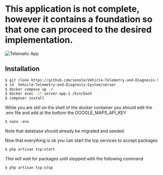 # This application is not complete, however it contains a foundation so that one can proceed to the desired implementation. 
<img src="https://apaliampelos.me/assets/images/github/vehicle-telemetry-and-diagnosis-device/test_telematic_app.png" alt="Telematic App"/>

## Installation

```bash
$ git clone https://github.com/sonole/Vehicle-Telemetry-and-Diagnosis-System.git
$ cd  Vehicle-Telemetry-and-Diagnosis-System/server
$ docker compose up -d
$ docker exec -it server-app-1 /bin/bash
$ composer install
```

While you are still on the shell of the docker container you should edit the .env file and add at the bottom the GOOGLE_MAPS_API_KEY
```bash
$ nano .env
```

Note that database should already be migrated and seeded

Now that everything is ok you can start the tcp services to accept packages 
```bash
$ php artisan tcp:start 

```
This will wait for packages until stopped with the following command
```bash
$ php artisan tcp:stop
```

